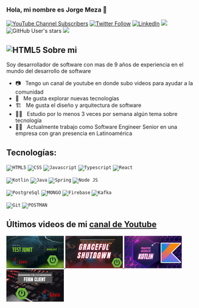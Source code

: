 ### Hola, mi nombre es Jorge Meza 👋

[![YouTube Channel Subscribers](https://img.shields.io/youtube/channel/subscribers/UCKLYlrbPnf9DdfqxKkYbHOQ?style=social)](https://www.youtube.com/channel/UCKLYlrbPnf9DdfqxKkYbHOQ?sub_confirmation=1)
[![Twitter Follow](https://img.shields.io/twitter/follow/JorgeMezaP7?style=social)](https://twitter.com/JorgeMezaP7)
[![LinkedIn](https://img.shields.io/badge/linkedin-%230077B5.svg?style=normal&logo=linkedin&logoColor=white)](https://www.linkedin.com/in/jorge-meza-b5401236)
![](https://img.shields.io/github/followers/jorgemezapaz?label=follow&logo=github&style=flat-square)
![GitHub User's stars](https://img.shields.io/github/stars/jorgemezapaz?label=%E2%AD%90GitHub%20stars&style=flat-square)
![](https://komarev.com/ghpvc/?username=jorgemezapaz&style=flat-square&color=ff69b4)

## <img height="50" src="https://www.vectorlogo.zone/logos/github/github-icon.svg" alt="HTML5"/> Sobre mi

Soy desarrollador de software con mas de 9 años de experiencia en el mundo del desarrollo de software

- 📷 &nbsp; Tengo un canal de youtube en donde subo videos para ayudar a la comunidad
- 🤔 &nbsp; Me gusta explorar nuevas tecnologías
- 🏗️ &nbsp; Me gusta el diseño y arquitectura de software
- 👨‍🎓 &nbsp; Estudio por lo menos 3 veces por semana algún tema sobre tecnología
- 🧑‍💼 &nbsp; Actualmente trabajo como Software Engineer Senior en una empresa con gran presencia en Latinoamérica

## Tecnologías:

<code><img height="40" src="https://www.vectorlogo.zone/logos/w3_html5/w3_html5-icon.svg" alt="HTML5"/></code>
<code><img height="50" src="https://www.vectorlogo.zone/logos/w3_css/w3_css-official.svg" alt="CSS"/></code>
<code><img height="50" src="https://upload.vectorlogo.zone/logos/javascript/images/239ec8a4-163e-4792-83b6-3f6d96911757.svg" alt="Javascript"/></code>
<code><img height="50" src="https://www.vectorlogo.zone/logos/typescriptlang/typescriptlang-icon.svg" alt="Typescript"/></code>
<code><img height="50" src="https://cdn.iconscout.com/icon/free/png-256/react-3-1175109.png" alt="React"/></code>

<code><img height="40" src="https://www.vectorlogo.zone/logos/kotlinlang/kotlinlang-icon.svg" alt="Kotlin"/></code>
<code><img height="50" src="https://cdn.iconscout.com/icon/free/png-256/java-60-1174953.png" alt="Java"/></code>
<code><img height="40" src="https://spring.io/images/spring-logo-9146a4d3298760c2e7e49595184e1975.svg" alt="Spring"/></code>
<code><img height="40" src="https://cdn.iconscout.com/icon/free/png-256/node-js-1-1174935.png" alt="Node JS"/></code>

<code><img height="50" src="https://www.vectorlogo.zone/logos/postgresql/postgresql-vertical.svg" alt="PostgreSql"/></code>
<code><img height="50" src="https://davidrengifo.files.wordpress.com/2017/09/mongodb-logo.png" alt="MONGO"/></code>
<code><img height="50" src="https://www.vectorlogo.zone/logos/firebase/firebase-icon.svg" alt="Firebase"/></code>
<code><img height="50" src="https://www.vectorlogo.zone/logos/apache_kafka/apache_kafka-ar21.svg" alt="Kafka"/></code>

<code><img height="50" src="https://www.vectorlogo.zone/logos/git-scm/git-scm-icon.svg" alt="Git"/></code>
<code><img height="50" src="https://cdn.iconscout.com/icon/free/png-256/postman-3521648-2945092.png" alt="POSTMAN"/></code>

## Últimos videos de mi [canal de Youtube](https://www.youtube.com/channel/UCKLYlrbPnf9DdfqxKkYbHOQ)

<a href='https://youtu.be/V5jPILLuRKk' target='_blank'>
  <img width='30%' src='./img/04.png' alt='Spring Boot - Graceful Shutdowwn' />
</a>
<a href='https://youtu.be/Kxg2UOvb05Y' target='_blank'>
  <img width='30%' src='./img/03.jpg' alt='Spring Boot - Graceful Shutdowwn' />
</a>
<a href='https://youtu.be/DjY7PesFJNk' target='_blank'>
  <img width='30%' src='./img/01.jpg' alt='KOTLIN: Principios básicos - CURSO para principiantes' />
</a>
<a href='https://youtu.be/AF-WBGooNxI' target='_blank'>
  <img width='30%' src='./img/02.jpg' alt='Spring Boot - Usando Feign Client' />
</a>
